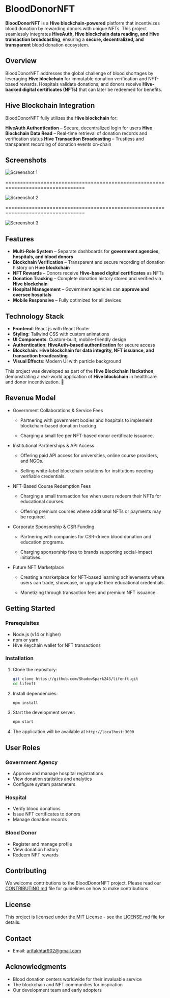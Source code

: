 # BloodDonorNFT

**BloodDonorNFT** is a **Hive blockchain-powered** platform that incentivizes blood donation by rewarding donors with unique NFTs. This project seamlessly integrates **HiveAuth, Hive blockchain data reading, and Hive transaction broadcasting**, ensuring a **secure, decentralized, and transparent** blood donation ecosystem.

## Overview
BloodDonorNFT addresses the global challenge of blood shortages by leveraging **Hive blockchain** for immutable donation verification and NFT-based rewards. Hospitals validate donations, and donors receive **Hive-backed digital certificates (NFTs)** that can later be redeemed for benefits.

## Hive Blockchain Integration

BloodDonorNFT fully utilizes the **Hive blockchain** for:

**HiveAuth Authentication** – Secure, decentralized login for users
**Hive Blockchain Data Read** – Real-time retrieval of donation records and verification status
**Hive Transaction Broadcasting** – Trustless and transparent recording of donation events on-chain

## Screenshots
![Screenshot 1](photos/img1.png)

=================================================================================

![Screenshot 2](photos/img2.png)

=================================================================================

![Screenshot 3](photos/img3.png)

## Features
- **Multi-Role System** – Separate dashboards for **government agencies, hospitals, and blood donors**
- **Blockchain Verification** – Transparent and secure recording of donation history on **Hive blockchain**
- **NFT Rewards** – Donors receive **Hive-based digital certificates** as NFTs
- **Donation Tracking** – Complete donation history stored and verified via **Hive blockchain**
- **Hospital Management** – Government agencies can **approve and oversee hospitals**
- **Mobile Responsive** – Fully optimized for all devices

## Technology Stack
- **Frontend**: React.js with React Router
- **Styling**: Tailwind CSS with custom animations
- **UI Components**: Custom-built, mobile-friendly design
- **Authentication**: **HiveAuth-based authentication** for secure access
- **Blockchain**: **Hive blockchain for data integrity, NFT issuance, and transaction broadcasting**
- **Visual Effects**: Modern UI with particle background

This project was developed as part of the **Hive Blockchain Hackathon**, demonstrating a real-world application of **Hive blockchain** in healthcare and donor incentivization. 🚀

## Revenue Model  

- Government Collaborations & Service Fees

   - Partnering with government bodies and hospitals to implement blockchain-based donation tracking.

   - Charging a small fee per NFT-based donor certificate issuance.

- Institutional Partnerships & API Access

   - Offering paid API access for universities, online course providers, and NGOs.

   - Selling white-label blockchain solutions for institutions needing verifiable credentials.

- NFT-Based Course Redemption Fees

   - Charging a small transaction fee when users redeem their NFTs for educational courses.

   - Offering premium courses where additional NFTs or payments may be required.

- Corporate Sponsorship & CSR Funding

   - Partnering with companies for CSR-driven blood donation and education programs.

   - Charging sponsorship fees to brands supporting social-impact initiatives.

- Future NFT Marketplace

   - Creating a marketplace for NFT-based learning achievements where users can trade, showcase, or upgrade their educational credentials.

   - Monetizing through transaction fees and premium NFT issuance.

## Getting Started

### Prerequisites

- Node.js (v14 or higher)
- npm or yarn
- Hive Keychain wallet for NFT transactions

### Installation

1. Clone the repository:
   ```bash
   git clone https://github.com/ShadowSpark243/lifenft.git
   cd lifenft
   ```

2. Install dependencies:
   ```bash
   npm install
   ```

3. Start the development server:
   ```bash
   npm start
   ```

4. The application will be available at `http://localhost:3000`


## User Roles

### Government Agency
- Approve and manage hospital registrations
- View donation statistics and analytics
- Configure system parameters

### Hospital
- Verify blood donations
- Issue NFT certificates to donors
- Manage donation records

### Blood Donor
- Register and manage profile
- View donation history
- Redeem NFT rewards


## Contributing

We welcome contributions to the BloodDonorNFT project. Please read our [CONTRIBUTING.md](CONTRIBUTING.md) file for guidelines on how to make contributions.

## License

This project is licensed under the MIT License - see the [LICENSE.md](LICENSE.md) file for details.

## Contact

- Email: arifakhtar902@gmail.com

## Acknowledgments

- Blood donation centers worldwide for their invaluable service
- The blockchain and NFT communities for inspiration
- Our development team and early adopters
